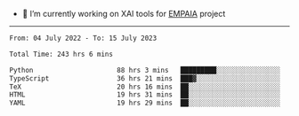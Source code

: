 - 🔭 I’m currently working on XAI tools for [EMPAIA](https://en.empaia.org/) project

---

<!--START_SECTION:waka-->

```txt
From: 04 July 2022 - To: 15 July 2023

Total Time: 243 hrs 6 mins

Python                     88 hrs 3 mins   █████████░░░░░░░░░░░░░░░░   36.22 %
TypeScript                 36 hrs 21 mins  ███▓░░░░░░░░░░░░░░░░░░░░░   14.96 %
TeX                        20 hrs 16 mins  ██░░░░░░░░░░░░░░░░░░░░░░░   08.34 %
HTML                       19 hrs 31 mins  ██░░░░░░░░░░░░░░░░░░░░░░░   08.03 %
YAML                       19 hrs 29 mins  ██░░░░░░░░░░░░░░░░░░░░░░░   08.02 %
```

<!--END_SECTION:waka-->
